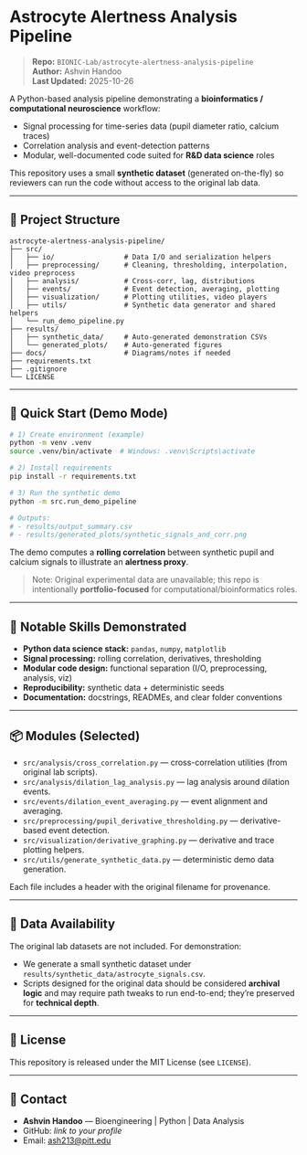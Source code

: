 # Astrocyte Alertness Analysis Pipeline

> **Repo:** `BIONIC-Lab/astrocyte-alertness-analysis-pipeline`  
> **Author:** Ashvin Handoo  
> **Last Updated:** 2025-10-26

A Python-based analysis pipeline demonstrating a **bioinformatics / computational neuroscience** workflow:
- Signal processing for time-series data (pupil diameter ratio, calcium traces)
- Correlation analysis and event-detection patterns
- Modular, well-documented code suited for **R&D data science** roles

This repository uses a small **synthetic dataset** (generated on-the-fly) so reviewers can run the code without access to the original lab data.

---

## 🧩 Project Structure

```
astrocyte-alertness-analysis-pipeline/
├── src/
│   ├── io/                 # Data I/O and serialization helpers
│   ├── preprocessing/      # Cleaning, thresholding, interpolation, video preprocess
│   ├── analysis/           # Cross-corr, lag, distributions
│   ├── events/             # Event detection, averaging, plotting
│   ├── visualization/      # Plotting utilities, video players
│   ├── utils/              # Synthetic data generator and shared helpers
│   └── run_demo_pipeline.py
├── results/
│   ├── synthetic_data/     # Auto-generated demonstration CSVs
│   └── generated_plots/    # Auto-generated figures
├── docs/                   # Diagrams/notes if needed
├── requirements.txt
├── .gitignore
└── LICENSE
```

---

## 🚀 Quick Start (Demo Mode)

```bash
# 1) Create environment (example)
python -m venv .venv
source .venv/bin/activate  # Windows: .venv\Scripts\activate

# 2) Install requirements
pip install -r requirements.txt

# 3) Run the synthetic demo
python -m src.run_demo_pipeline

# Outputs:
# - results/output_summary.csv
# - results/generated_plots/synthetic_signals_and_corr.png
```
The demo computes a **rolling correlation** between synthetic pupil and calcium signals to illustrate an **alertness proxy**.

> Note: Original experimental data are unavailable; this repo is intentionally **portfolio-focused** for computational/bioinformatics roles.

---

## 🔧 Notable Skills Demonstrated

- **Python data science stack:** `pandas`, `numpy`, `matplotlib`
- **Signal processing:** rolling correlation, derivatives, thresholding
- **Modular code design:** functional separation (I/O, preprocessing, analysis, viz)
- **Reproducibility:** synthetic data + deterministic seeds
- **Documentation:** docstrings, READMEs, and clear folder conventions

---

## 📦 Modules (Selected)

- `src/analysis/cross_correlation.py` — cross-correlation utilities (from original lab scripts).
- `src/analysis/dilation_lag_analysis.py` — lag analysis around dilation events.
- `src/events/dilation_event_averaging.py` — event alignment and averaging.
- `src/preprocessing/pupil_derivative_thresholding.py` — derivative-based event detection.
- `src/visualization/derivative_graphing.py` — derivative and trace plotting helpers.
- `src/utils/generate_synthetic_data.py` — deterministic demo data generation.

Each file includes a header with the original filename for provenance.

---

## 🧪 Data Availability

The original lab datasets are not included. For demonstration:
- We generate a small synthetic dataset under `results/synthetic_data/astrocyte_signals.csv`.
- Scripts designed for the original data should be considered **archival logic** and may require path tweaks to run end-to-end; they’re preserved for **technical depth**.

---

## 📄 License

This repository is released under the MIT License (see `LICENSE`).

---

## 👤 Contact

- **Ashvin Handoo** — Bioengineering | Python | Data Analysis
- GitHub: _link to your profile_
- Email: ash213@pitt.edu
